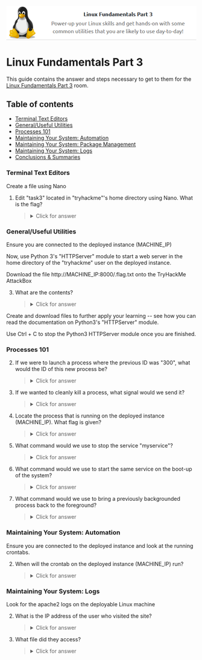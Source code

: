 <p align="center">
   <img src="https://github.com/Kevinovitz/TryHackMe_Writeups/blob/main/linuxfundamentalspart3/Linux_Fundamentals_3_Cover.png" alt="Linux Fundamentals Part 3 Logo">
</p>

# Linux Fundamentals Part 3

This guide contains the answer and steps necessary to get to them for the [Linux Fundamentals Part 3](https://tryhackme.com/room/linuxfundamentalspart3) room.

## Table of contents

- [Terminal Text Editors](#terminal-text-editors)
- [General/Useful Utilities](#generaluseful-utilities)
- [Processes 101](#processes-101)
- [Maintaining Your System: Automation](#maintaining-your-system-automation)
- [Maintaining Your System: Package Management](#maintaining-your-system-package-management)
- [Maintaining Your System: Logs](#maintaining-your-system-logs)
- [Conclusions & Summaries](#conclusions--summaries)

### Terminal Text Editors

Create a file using Nano

1. Edit "task3" located in "tryhackme"'s home directory using Nano. What is the flag?

   

   ><details><summary>Click for answer</summary></details>

### General/Useful Utilities



Ensure you are connected to the deployed instance (MACHINE_IP)

Now, use Python 3's "HTTPServer" module to start a web server in the home directory of the "tryhackme" user on the deployed instance.

Download the file http://MACHINE_IP:8000/.flag.txt onto the TryHackMe AttackBox

3. What are the contents?

   

   ><details><summary>Click for answer</summary></details>

Create and download files to further apply your learning -- see how you can read the documentation on Python3's "HTTPServer" module. 

Use Ctrl + C to stop the Python3 HTTPServer module once you are finished.

### Processes 101


2. If we were to launch a process where the previous ID was "300", what would the ID of this new process be?

   

   ><details><summary>Click for answer</summary></details>

3. If we wanted to cleanly kill a process, what signal would we send it?

   

   ><details><summary>Click for answer</summary></details>

4. Locate the process that is running on the deployed instance (MACHINE_IP). What flag is given?

   

   ><details><summary>Click for answer</summary></details>

5. What command would we use to stop the service "myservice"?

   

   ><details><summary>Click for answer</summary></details>

6. What command would we use to start the same service on the boot-up of the system?

   

   ><details><summary>Click for answer</summary></details>

7. What command would we use to bring a previously backgrounded process back to the foreground?

   

   ><details><summary>Click for answer</summary></details>

### Maintaining Your System: Automation



Ensure you are connected to the deployed instance and look at the running crontabs.

2. When will the crontab on the deployed instance (MACHINE_IP) run?

   

   ><details><summary>Click for answer</summary></details>

### Maintaining Your System: Logs


Look for the apache2 logs on the deployable Linux machine

2. What is the IP address of the user who visited the site?

   

   ><details><summary>Click for answer</summary></details>

3. What file did they access?

   

   ><details><summary>Click for answer</summary></details>
